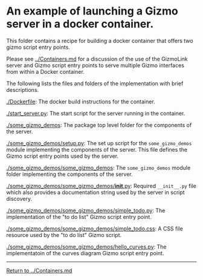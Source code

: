
# An example of launching a Gizmo server in a docker container.

This folder contains a recipe for building a docker container that offers two gizmo script
entry points.

Please see
<a href="../Containers.md">../Containers.md</a> for a discussion
of the use of the GizmoLink server and Gizmo script entry points
to serve multiple Gizmo interfaces from within a Docker container.

The following lists the files and folders of the implementation with brief descriptions.

<a href="./Dockerfile">./Dockerfile</a>:
The docker build instructions for the container.

<a href="./start_server.py">./start_server.py</a>:
The start script for the server running in the container.

<a href="./some_gizmo_demos">./some_gizmo_demos</a>:
The package top level folder for the components of the server.

<a href="./some_gizmo_demos/setup.py">./some_gizmo_demos/setup.py</a>:
The set up script for the `some_gizmo_demos` module implementing the components of the server.
This file defines the Gizmo script entry points used by the server.

<a href="./some_gizmo_demos/some_gizmo_demos">./some_gizmo_demos/some_gizmo_demos</a>:
The `some_gizmo_demos` module folder implementing the components of the server.

<a href="./some_gizmo_demos/some_gizmo_demos/__init__.py">./some_gizmo_demos/some_gizmo_demos/__init__.py</a>:
Required `__init__.py` file which also provides a documentation string used by the server
in script discovery.

<a href="./some_gizmo_demos/some_gizmo_demos/simple_todo.py">./some_gizmo_demos/some_gizmo_demos/simple_todo.py</a>:
The implementation of the "to do list" Gizmo script entry point.

<a href="./some_gizmo_demos/some_gizmo_demos/simple_todo.css">./some_gizmo_demos/some_gizmo_demos/simple_todo.css</a>:
A CSS file resource used by the "to do list" Gizmo script.

<a href="./some_gizmo_demos/some_gizmo_demos/hello_curves.py">./some_gizmo_demos/some_gizmo_demos/hello_curves.py</a>:
The implementatoin of the curves diagram Gizmo script entry point.

<hr>
<a href="../Containers.md">
Return to ../Containers.md
</a>
